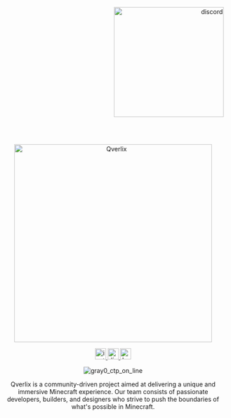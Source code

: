 <p align="right"> 
   <img src="https://github.com/user-attachments/assets/0cb7bf3c-b762-4750-84a8-ea821703797e" alt="discord" width="250">
</p>

<br></br>

<p align="center">
  <img src="https://github.com/user-attachments/assets/e5106dc0-addd-431b-9de0-1acfb8770c84" alt="Qverlix" width="450">
</p>



<div align="center">
  <a href="https://www.instagram.com/qverlix" target="_blank">
    <img src="https://img.shields.io/static/v1?message=Instagram&logo=instagram&label=&color=000000&logoColor=white&labelColor=&style=for-the-badge" height="25" alt="instagram logo"  />
  </a>
  <a href="https://dsc.gg/qverlix" target="_blank">
    <img src="https://img.shields.io/static/v1?message=Discord&logo=discord&label=&color=000000&logoColor=white&labelColor=&style=for-the-badge" height="25" alt="discord logo"  />
  </a>
  <a href="https://ko-fi.com/patek_cz" target="_blank">
    <img src="https://img.shields.io/static/v1?message=Ko-fi&logo=ko-fi&label=&color=000&logoColor=white&labelColor=&style=for-the-badge" height="25" alt="ko-fi logo"  />
  </a>
</div>


<div align="center">
  
![gray0_ctp_on_line](https://github.com/user-attachments/assets/166e0de9-2dc0-4935-8b65-963d5e92fccd)

Qverlix is a community-driven project aimed at delivering a unique and immersive Minecraft experience. Our team consists of passionate developers, builders, and designers who strive to push the boundaries of what's possible in Minecraft.

</div>
